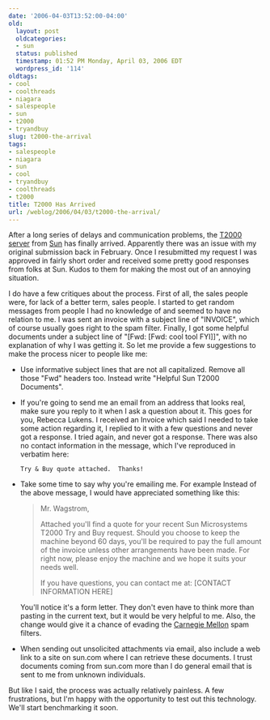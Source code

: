 ```yaml
---
date: '2006-04-03T13:52:00-04:00'
old:
  layout: post
  oldcategories:
  - sun
  status: published
  timestamp: 01:52 PM Monday, April 03, 2006 EDT
  wordpress_id: '114'
oldtags:
- cool
- coolthreads
- niagara
- salespeople
- sun
- t2000
- tryandbuy
slug: t2000-the-arrival
tags:
- salespeople
- niagara
- sun
- cool
- tryandbuy
- coolthreads
- t2000
title: T2000 Has Arrived
url: /weblog/2006/04/03/t2000-the-arrival/
---
```


After a long series of delays and communication problems, the [T2000 server](http://www.sun.com/servers/coolthreads/t2000/test/over.jsp) from
[Sun](http://www.sun.com/) has finally arrived.  Apparently there was an issue with my original submission back in February.  Once I
resubmitted my request I was approved in fairly short order and received some pretty good responses from folks at Sun.  Kudos to them for making the
most out of an annoying situation.

I do have a few critiques about the process.  First of all, the sales people were, for lack of a better term, sales people.  I started to get
random messages from people I had no knowledge of and seemed to have no relation to me.  I was sent an invoice with a subject line of "INVOICE",
which of course usually goes right to the spam filter.  Finally, I got some helpful documents under a subject line of "[Fwd: [Fwd: cool tool FYI]]",
with no explanation of why I was getting it.  So let me provide a few suggestions to make the process nicer to people like me:

  * Use informative subject lines that are not all capitalized.  Remove all those "Fwd" headers too.  Instead write "Helpful Sun T2000 Documents".
  * If you're going to send me an email from an address that looks
	real, make sure you reply to it when I ask a question about it.
	This goes for you, Rebecca Lukens.  I received an Invoice which
	said I needed to take some action regarding it, I replied to it
	with a few questions and never got a response.  I tried again, and never got a response.  There was also no contact information in the message, which I've reproduced in verbatim here:

    `Try & Buy quote attached.  Thanks!`

  * Take some time to say why you're emailing me.  For example Instead of the above message, I would have appreciated something like this:

    > Mr. Wagstrom,
    >
    > Attached you'll find a quote for your recent Sun Microsystems T2000 Try and Buy request.
    > Should you choose to keep the machine beyond 60 days, you'll be required to pay the full
    > amount of the invoice unless other arrangements have been made.  For right now, please
    > enjoy the machine and we hope it suits your needs well.
    >
    > If you have questions, you can contact me at:
    > [CONTACT INFORMATION HERE]

	You'll notice it's a form letter.  They don't even have to think more than pasting in the current text, but it would be very helpful to me. Also, the change would give it a chance of evading the [Carnegie Mellon](http://www.cmu.edu/) spam filters.

  * When sending out unsolicited attachments via email, also include a web link to a site on sun.com where I can retrieve these documents.
	I trust documents coming from sun.com more than I do general email that is sent to me from unknown individuals.

But like I said, the process was actually relatively painless.   A few frustrations, but I'm happy with the opportunity to test out this technology.
We'll start benchmarking it soon.